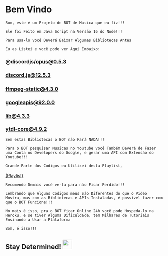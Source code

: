 # Bem Vindo

`Bom, este é um Projeto de BOT de Musica que eu fiz!!!`

`Ele foi Feito em Java Script na Versão 16 do Node!!!`

`Para usa-lo você Deverá Baixar Algumas Bibliotecas Antes`

`Eu as Listei e você pode ver Aqui Embaixo:`

### @discordjs/opus@0.5.3
### discord.js@12.5.3
### ffmpeg-static@4.3.0
### googleapis@92.0.0
### lib@4.3.3
### ytdl-core@4.9.2

`Sem estas Bibliotecas o BOT não Fará NADA!!!`

`Para o BOT pesquisar Musicas no Youtube você Também Deverá de Fazer uma Conta no Developers do Google, e gerar uma API com Extensão do Youtube!!!`

`Grande Parte dos Codigos eu Utilizei desta Playlist,`

[(Playlist)](https://www.youtube.com/watch?v=a05WgeeNVOk&list=PLOZo9XFXVMXfSB4ivmxIO98BX8oEW1b1J)

`Recomendo Demais você ve-la para não Ficar Perdido!!!`

`Lembrando que Alguns Codigos meus São Diferentes do que o Video Mostra, mas com as Bibliotecas e APIs Instaladas, é possivel fazer com que o BOT Funcione!!!`

`No mais é isso, pra o BOT ficar Online 24h você pode Hospeda-lo na Heroku, e se tiver Alguma Dificuldade, tem Milhares de Tutoriais Ensinando a Usar a Plataforma`

`Bom, é isso!!!`

## Stay Determined! <img src = "https://static.wikia.nocookie.net/undertale/images/5/56/Undertale_Icon.png/revision/latest?cb=20180621211714&path-prefix=pt-br" width = "30px">
